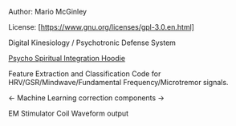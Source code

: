 Author: Mario McGinley

License: [https://www.gnu.org/licenses/gpl-3.0.en.html]

Digital Kinesiology / Psychotronic Defense System

[Psycho Spiritual Integration Hoodie](http://mario.cristo.life/psimask)

Feature Extraction and Classification Code for HRV/GSR/Mindwave/Fundamental Frequency/Microtremor signals.

<- Machine Learning correction components ->

EM Stimulator Coil Waveform output
